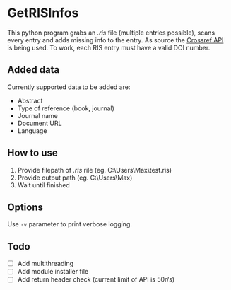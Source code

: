 # GetRISInfos
This python program grabs an _.ris_ file (multiple entries possible), scans every entry and adds missing info to the entry. As source the [Crossref API](https://api.crossref.org) is being used. To work, each RIS entry must have a valid DOI number.

## Added data
Currently supported data to be added are:
- Abstract
- Type of reference (book, journal)
- Journal name
- Document URL
- Language

## How to use
1. Provide filepath of _.ris_ rile (eg. C:\Users\Max\test.ris)
2. Provide output path (eg. C:\Users\Max\)
3. Wait until finished

## Options
Use ```-v``` parameter to print verbose logging.

## Todo
- [ ] Add multithreading
- [ ] Add module installer file
- [ ] Add return header check (current limit of API is 50r/s)